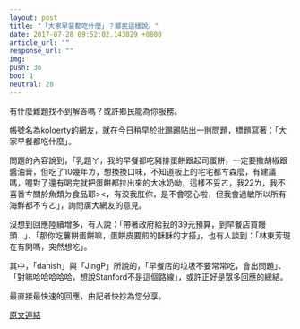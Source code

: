 ```yaml
---
layout: post
title: "「大家早餐都吃什麼」？鄉民這樣說。"
date: 2017-07-28 09:52:02.143029 +0800
article_url: ""
response_url: ""
img: 
push: 36
boo: 1
neutral: 28
---
```


有什麼難題找不到解答嗎？或許鄉民能為你服務。

帳號名為koloerty的網友，就在今日稍早於批踢踢貼出一則問題，標題寫著：「大家早餐都吃什麼」。

問題的內容說到，「乳題ㄚ，我的早餐都吃豬排蛋餅跟起司蛋餅，一定要撒胡椒跟醬油膏，但吃了10幾年ㄌ，想換換口味，不知道板上的宅宅都ㄘ森麼，有建議嗎，喔對了還有喝完就把蛋餅都拉出來的大冰奶呦，這樣不妥ㄛ，我22ㄌ，我不喜番ㄘ關於魚類ㄉ食品耶><，有洨我肛你，是不會噁心啦，但我會過敏所以所有海鮮都不ㄘㄛ」，詢問廣大網友的意見。

沒想到回應陸續增多，有人說：「帶著政府給我的39元預算，到早餐店買饅頭...」、「那你吃薯餅蛋餅嘛，蛋餅皮要煎的酥酥的才搭」，也有人談到：「林東芳現在有開嗎，突然想吃」。

其中，「danish」與「JingP」所說的，「早餐店的垃圾不要常常吃，會出問題」、「對嘛哈哈哈哈哈，想說Stanford不是這個路線」，或許正好是眾多回應的總結。

最直接最快速的回應，由記者快抄為您分享。

<a href = "https://www.ptt.cc/bbs/Gossiping/M.1501193058.A.EE7.html">原文連結</a>

